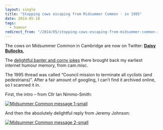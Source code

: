 ```yaml
---
layout: single
title: "Stopping cows escaping from Midsummer Common - in 1995"
date: 2014-05-10
tags:
  - humour
redirect_from: "/2014/05/stopping-cows-escaping-from-midsummer-common-in-1995/"
---
```


The cows on Midsummer Common in Cambridge are now on Twitter: [**Daisy Bullocks**.](https://twitter.com/DaisyBullocks)

The [delightful banter and corny jokes](https://twitter.com/DaisyBullocks/status/464903952480608256)
there brought back my earliest internet humour memory, from cam.misc.

The 1995 thread was called “Council mission to terminate all cyclists
(and pedestrians)”. After a fair amount of googling, I can’t find it
archived online, so I scanned it in.

First, the intro – from Cllr Ian Nimmo-Smith:

[![Midsummer Common message
1-small](/images/Midsummer-Common-message-1-small-924x1024.png)](/images/Midsummer-Common-message-1-small.png)

And then the absolutely delightful reply from Jeremy Johnson:

[![Midsummer Common message
2-small](/images/Midsummer-Common-message-2-small-991x1024.png)](/images/Midsummer-Common-message-2-small.png)

